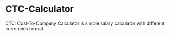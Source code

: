 # CTC-Calculator
CTC: Cost-To-Company Calculator is simple salary calculator with different currencies format.
